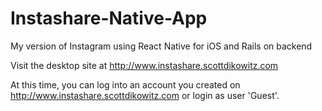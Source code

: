 # Instashare-Native-App
My version of Instagram using React Native for iOS and Rails on backend

Visit the desktop site at http://www.instashare.scottdikowitz.com

At this time, you can log into an account you created on http://www.instashare.scottdikowitz.com or login as user 'Guest'.
